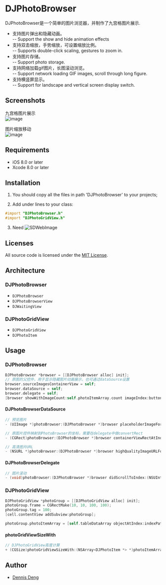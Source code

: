 DJPhotoBrowser
==============

DJPhotoBrowser是一个简单的图片浏览器，并制作了九宫格图片展示. <br/>

* 支持图片弹出和隐藏动画。<br/>
-- Support the show and hide animation effects
* 支持双击缩放，手势缩放，可设置缩放比例。<br/>
-- Supports double-click scaling, gestures to zoom in.
* 支持图片存储。<br/>
-- Support photo storage.
* 支持网络加载gif图片，长图滚动浏览。<br/>
-- Support network loading GIF images, scroll through long figure.
* 支持横竖屏显示。<br/>
-- Support for landscape and vertical screen display switch.

## Screenshots
九宫格图片展示 <br/>
![image](/photoBrowser1.gif)

图片缩放移动 <br/>
![image](/photoBrowser2.gif)

## Requirements

- iOS 8.0 or later
- Xcode 8.0 or later

## Installation

1. You should copy all the files in path 'DJPhotoBrowser' to your projects;

2. Add under lines to your class:
``` objective-c
#import "DJPhotoBrowser.h"
#import "DJPhotoGridView.h"
```
3. Need ![SDWebImage](https://github.com/rs/SDWebImage/)

## Licenses

All source code is licensed under the [MIT License](https://github.com/iunion/DJKit/blob/master/LICENSE).


## Architecture

### DJPhotoBrowser

- `DJPhotoBrowser`
- `DJPhotoBrowserView`
- `DJWaitingView`

### DJPhotoGridView

- `DJPhotoGridView`
- `DJPhotoItem`

## Usage

### DJPhotoBrowser
``` objective-c
DJPhotoBrowser *browser = [[DJPhotoBrowser alloc] init];
// 原图的父控件，用于显示隐藏图片动画展示，也可通过dataSource设置
browser.sourceImagesContainerView = self;
browser.dataSource = self;
browser.delegate = self;
[browser showWithImageCount:self.photoItemArray.count imageIndex:button.tag];
```

#### DJPhotoBrowserDataSource
``` objective-c
// 预览图片
- (UIImage *)photoBrowser:(DJPhotoBrowser *)browser placeholderImageForIndex:(NSUInteger)index;

// 原图片控件映射到PhotoBrowser的坐标，需要在delegate中做convertRect
- (CGRect)photoBrowser:(DJPhotoBrowser *)browser containerViewRectAtIndex:(NSUInteger)index;

// 高清图片URL
- (NSURL *)photoBrowser:(DJPhotoBrowser *)browser highQualityImageURLForIndex:(NSUInteger)index;
```

#### DJPhotoBrowserDelegate
``` objective-c
// 图片滚动
- (void)photoBrowser:(DJPhotoBrowser *)browser didScrollToIndex:(NSUInteger)index;
```

### DJPhotoGridView
``` objective-c
DJPhotoGridView *photoGroup = [[DJPhotoGridView alloc] init];
photoGroup.frame = CGRectMake(10, 10, 100, 100);
photoGroup.tag = 100;
[cell.contentView addSubview:photoGroup];

photoGroup.photoItemArray = [self.tableDataArray objectAtIndex:indexPath.row];
```

#### photoGridViewSizeWith
``` objective-c
// DJPhotoGridView高度计算
+ (CGSize)photoGridViewSizeWith:(NSArray<DJPhotoItem *> *)photoItemArray;
```

## Author
- [Dennis Deng](https://github.com/iunion)

